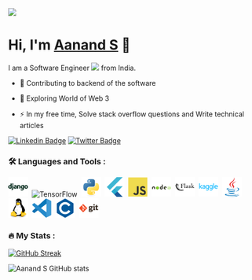 <div id="header" >
  <img src="https://media.giphy.com/media/M9gbBd9nbDrOTu1Mqx/giphy.gif" width="100"/>
</div>


# Hi, I'm [Aanand S](https://github.com/unniznd) 👋

I am a Software Engineer <img src="https://media.giphy.com/media/WUlplcMpOCEmTGBtBW/giphy.gif" width="30"> from India.
- :telescope: Contributing to backend of the software

- :seedling: Exploring World of Web 3

- :zap: In my free time, Solve stack overflow questions and Write technical articles


[![Linkedin Badge](https://img.shields.io/badge/-LinkedIn-blue?style=flat&logo=Linkedin&logoColor=white)](https://www.linkedin.com/in/aanand-s-5b6bb9200/)
[![Twitter Badge](https://img.shields.io/badge/-Twitter-blue?style=flat&logo=Twitter&logoColor=white)](https://twitter.com/unniznd)


### :hammer_and_wrench: Languages and Tools :

<div>
  <img src="https://github.com/devicons/devicon/blob/master/icons/django/django-plain-wordmark.svg" title="Django" alt="Django width="40" height="40"/>&nbsp;
<img src="https://github.com/devicons/devicon/tree/master/icons/tensorflow" title="TensorFlow" alt="TensorFlow" width="40" height="40"/>&nbsp
<img src="https://github.com/devicons/devicon/blob/master/icons/python/python-original.svg" title="Python" alt="Python" width="40" height="40"/>&nbsp;
  <img src="https://github.com/devicons/devicon/blob/master/icons/flutter/flutter-original.svg" title="Flutter" alt="Flutter" width="40" height="40"/>&nbsp;
  <img src="https://github.com/devicons/devicon/blob/master/icons/javascript/javascript-original.svg" title="JavaScript" alt="JavaScript" width="40" height="40"/>&nbsp;
  <img src="https://github.com/devicons/devicon/blob/master/icons/nodejs/nodejs-original-wordmark.svg" title="NodeJS" alt="NodeJS" width="40" height="40"/>&nbsp;
  <img src="https://github.com/devicons/devicon/blob/master/icons/flask/flask-original-wordmark.svg" title="Flask" alt="Flask" width="40" height="40"/>&nbsp;
<img src="https://github.com/devicons/devicon/blob/master/icons/kaggle/kaggle-original-wordmark.svg" title="Kaggle" alt="Kaggle" width="40" height="40"/>&nbsp      
<img src="https://github.com/devicons/devicon/blob/master/icons/java/java-original.svg" title="Java" alt="Java" width="40" height="40"/>&nbsp
<img src="https://github.com/devicons/devicon/blob/master/icons/linux/linux-original.svg" title="Linux" alt="Linux" width="40" height="40"/>&nbsp
<img src="https://github.com/devicons/devicon/blob/master/icons/vscode/vscode-original.svg" title="VSCode" alt="VSCode" width="40" height="40"/>&nbsp;
  <img src="https://github.com/devicons/devicon/blob/master/icons/c/c-plain.svg" title="C" alt="C" width="40" height="40"/>&nbsp;
  <img src="https://github.com/devicons/devicon/blob/master/icons/git/git-original-wordmark.svg" title="Git" alt="Git" width="40" height="40"/>&nbsp;
</div>
  
       
### :fire: My Stats :
[![GitHub Streak](http://github-readme-streak-stats.herokuapp.com?user=unniznd&theme=dark&background=000000)](https://git.io/streak-stats)     
                                                                                                                                             
                                                                                                                                               
                                                                                                                                             
 ![Aanand S GitHub stats](https://github-readme-stats.vercel.app/api?username=unniznd&show_icons=true&theme=radical)
